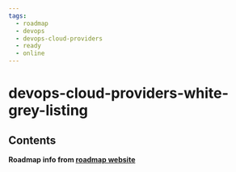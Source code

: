 ```yaml
---
tags:
  - roadmap
  - devops
  - devops-cloud-providers
  - ready
  - online
---
```


# devops-cloud-providers-white-grey-listing

## Contents

__Roadmap info from [roadmap website](https://roadmap.sh/devops/white-grey-listing@E-lSLGzgOPrz-25ER2Hk7)__
